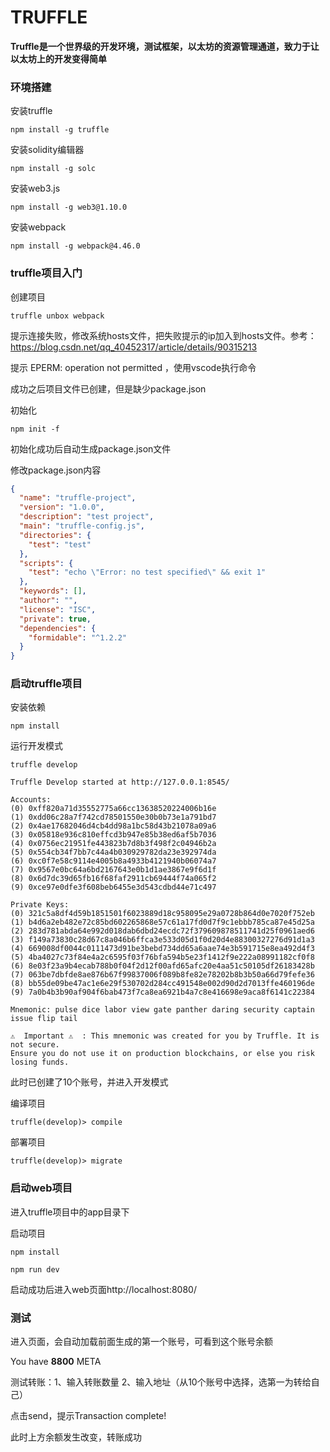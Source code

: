 # TRUFFLE

**Truffle是一个世界级的开发环境，测试框架，以太坊的资源管理通道，致力于让以太坊上的开发变得简单**

### 环境搭建

安装truffle

```shell
npm install -g truffle
```



安装solidity编辑器

```shell
npm install -g solc
```



安装web3.js

```shell
npm install -g web3@1.10.0
```



安装webpack

```shell
npm install -g webpack@4.46.0
```



### truffle项目入门

创建项目

```
truffle unbox webpack
```



提示连接失败，修改系统hosts文件，把失败提示的ip加入到hosts文件。参考：https://blog.csdn.net/qq_40452317/article/details/90315213

提示 EPERM: operation not permitted ，使用vscode执行命令



成功之后项目文件已创建，但是缺少package.json



初始化

```
npm init -f
```

初始化成功后自动生成package.json文件



修改package.json内容

```json
{
  "name": "truffle-project",
  "version": "1.0.0",
  "description": "test project",
  "main": "truffle-config.js",
  "directories": {
    "test": "test"
  },
  "scripts": {
    "test": "echo \"Error: no test specified\" && exit 1"
  },
  "keywords": [],
  "author": "",
  "license": "ISC",
  "private": true,
  "dependencies": {
    "formidable": "^1.2.2"
  }
}
```





### 启动truffle项目



安装依赖

```shell
npm install
```



运行开发模式

```shell
truffle develop
```

```
Truffle Develop started at http://127.0.0.1:8545/

Accounts:
(0) 0xff820a71d35552775a66cc13638520224006b16e
(1) 0xdd06c28a7f742cd78501550e30b0b73e1a791bd7
(2) 0x4ae17682046d4cb4dd98a1bc58d43b21078a09a6
(3) 0x05818e936c810effcd3b947e85b38ed6af5b7036
(4) 0x0756ec21951fe443823b7d8b3f498f2c04946b2a
(5) 0x554cb34f7bb7c44a4b030929782da23e392974da
(6) 0xc0f7e58c9114e4005b8a4933b4121940b06074a7
(7) 0x9567e0bc64a6bd2167643e0b1d1ae3867e9f6d1f
(8) 0x6d7dc39d65fb16f68faf2911cb69444f74a065f2
(9) 0xce97e0dfe3f608beb6455e3d543cdbd44e71c497

Private Keys:
(0) 321c5a8df4d59b1851501f6023889d18c958095e29a0728b864d0e7020f752eb
(1) b4d6a2eb482e72c85bd602265868e57c61a17fd0d7f9c1ebbb785ca87e45d25a
(2) 283d781abda64e992d018dab6dbd24ecdc72f379609878511741d25f0961aed6
(3) f149a73830c28d67c8a046b6ffca3e533d05d1f0d20d4e88300327276d91d1a3
(4) 669008df0044c0111473d91be3bebd734dd65a6aae74e3b591715e8ea492d4f3
(5) 4ba4027c73f84e4a2c6595f03f76bfa594b5e23f1412f9e222a08991182cf0f8
(6) 8e03f23a9b4ecab788b0f04f2d12f00afd65afc20e4aa51c50105df26183428b
(7) 063be7dbfde8ae876b67f99837006f089b8fe82e78202b8b3b50a66d79fefe36
(8) bb55de09be47ac1e6e29f530702d284cc491548e002d90d2d7013ffe460196de
(9) 7a0b4b3b90af904f6bab473f7ca8ea6921b4a7c8e416698e9aca8f6141c22384

Mnemonic: pulse dice labor view gate panther daring security captain issue flip tail

⚠️  Important ⚠️  : This mnemonic was created for you by Truffle. It is not secure.
Ensure you do not use it on production blockchains, or else you risk losing funds.
```

此时已创建了10个账号，并进入开发模式



编译项目

```shell
truffle(develop)> compile
```



部署项目

```shell
truffle(develop)> migrate
```



### 启动web项目

进入truffle项目中的app目录下

启动项目

```shell
npm install

npm run dev
```

启动成功后进入web页面http://localhost:8080/



### 测试

进入页面，会自动加载前面生成的第一个账号，可看到这个账号余额

You have **8800** META



测试转账：1、输入转账数量	2、输入地址（从10个账号中选择，选第一为转给自己）

点击send，提示Transaction complete!

此时上方余额发生改变，转账成功





